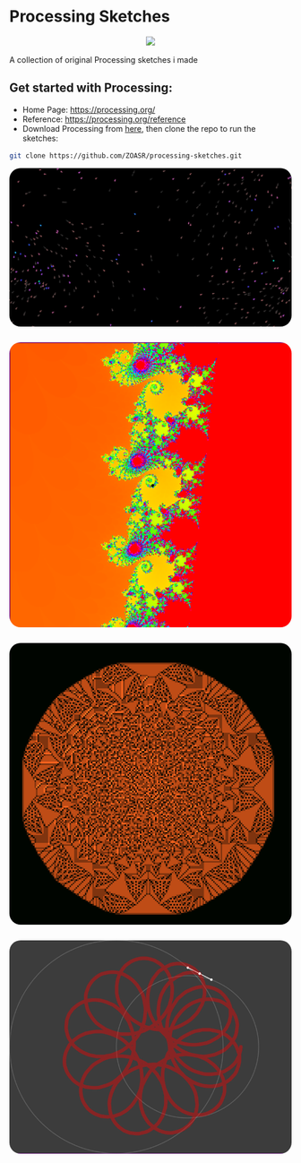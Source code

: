 # Processing Sketches

<div style="width: max-content; margin: auto;">
	<img src="https://upload.wikimedia.org/wikipedia/commons/c/cb/Processing_2021_logo.svg" width="100"/>
</div>

A collection of original Processing sketches i made

## Get started with Processing:

-   Home Page: https://processing.org/
-   Reference: https://processing.org/reference
-   Download Processing from [here](https://processing.org/download), then clone the repo to run the sketches:

```bash
git clone https://github.com/ZOASR/processing-sketches.git
```

<div style="width: 100%; margin: auto; display: flex; flex-direction: column; gap: 2em;">
	<img src="images/flock.png" style="border-radius: 20px"/>
	<img src="images/mandelbrot.png" style="border-radius: 20px"/>
	<img src="images/sandpiles.png" style="border-radius: 20px"/>
	<img src="images/rose.png" style="border-radius: 20px"/>
</div>
